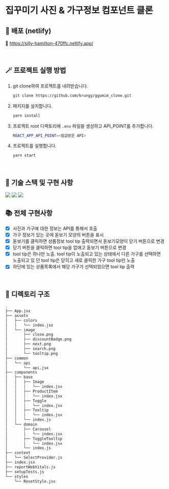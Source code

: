 <h1>집꾸미기 사진 & 가구정보 컴포넌트 클론</h1>

## 🚀 배포 (netlify)
🔗 https://silly-hamilton-470ffc.netlify.app/

<br>

## 🪄 프로젝트 실행 방법
1. git clone하여 프로젝트를 내려받습니다.
    ```bash
    git clone https://github.com/krungy/ggumim_clone.git
    ```
2. 패키지를 설치합니다.
    ```bash
    yarn install
    ```
3. 프로젝트 root 디렉토리에 `.env` 파일을 생성하고 API_POINT를 추가합니다.
    ```bash
    REACT_APP_API_POINT=<발급받은 API>
    ```
4. 프로젝트를 실행합니다.
    ```bash
    yarn start
    ```

<br>

## 🧰 기술 스택 및 구현 사항
![](https://img.shields.io/badge/JavaScript-323330?style=for-the-badge&logo=javascript&logoColor=F7DF1E) ![](https://img.shields.io/badge/React-20232A?style=for-the-badge&logo=react&logoColor=61DAFB) ![](https://img.shields.io/badge/styled--components-DB7093?style=for-the-badge&logo=styled-components&logoColor=white) 

## 📚 전체 구현사항
- [x] 사진과 가구에 대한 정보는 API를 통해서 호출
- [x] 가구 정보가 있는 곳에 돋보기 모양의 버튼을 표시
- [x] 돋보기를 클릭하면 상품정보 tool tip 출력되면서 돋보기모양이 닫기 버튼으로 변경
- [x] 닫기 버튼을 클릭하면 tool tip을 없애고 돋보기 버튼으로 변경
- [x] tool tip은 하나만 노출. tool tip이 노출되고 있는 상태에서 다른 가구를 선택하면 노출되고 있 던 tool tip은 닫히고 새로 클릭한 가구 tool tip만 노출
- [x] 하단에 있는 상품목록에서 해당 가구가 선택되었으면 tool tip 출력

<br>

## 📂 디렉토리 구조

```bash
.
├── App.jsx
├── assets
│   ├── colors
│   │   └── index.jsx
│   └── image
│       ├── close.png
│       ├── discountBadge.png
│       ├── next.png
│       ├── search.png
│       └── tooltip.png
├── common
│   └── api
│       └── api.jsx
├── components
│   ├── base
│   │   ├── Image
│   │   │   └── index.jsx
│   │   ├── ProductItem
│   │   │   └── index.jsx
│   │   ├── Toggle
│   │   │   └── index.jsx
│   │   ├── Tooltip
│   │   │   └── index.jsx
│   │   └── index.js
│   └── domain
│       ├── Carousel
│       │   └── index.jsx
│       ├── ToggleTooltip
│       │   └── index.jsx
│       └── index.js
├── context
│   └── SelectProvider.js
├── index.jsx
├── reportWebVitals.js
├── setupTests.js
└── styles
    └── ResetStyle.jsx
```
